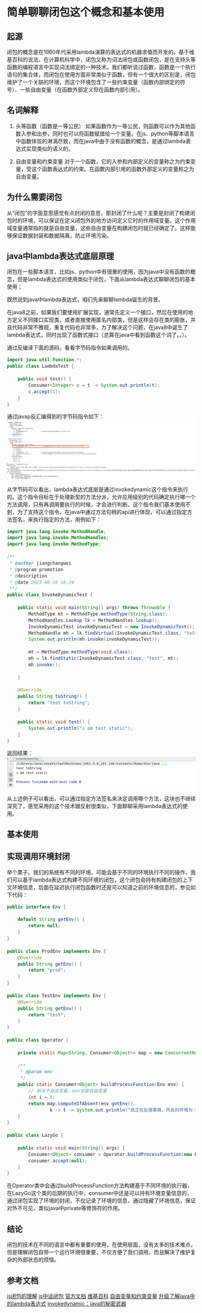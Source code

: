 # 简单聊聊闭包这个概念和基本使用

## 起源
闭包的概念是在1960年代采用lambda演算的表达式的机器求值而开发的。基于维基百科的说法，在计算机科学中，闭包又称为词法闭包或函数闭包，是在支持头等函数的编程语言中实现词法绑定的一种技术。我们都听说过函数，函数是一个执行语句的集合体，而闭包在使用方面非常类似于函数，但有一个很大的区别是，闭包维护了一个关联的环境，而这个环境包含了一些约束变量（函数内部绑定的符号）、一些自由变量（在函数外部定义但在函数内部引用）。

## 名词解释

1. 头等函数（函数是一等公民）
如果函数作为一等公民，则函数可以作为其他函数入参和出参，同时也可以将函数赋值给一个变量。在js、python等脚本语言中函数体现的淋漓尽致，而在java中由于没有函数的概念，是通过lambda表达式实现类似的语义的。

2. 自由变量和约束变量
对于一个函数，它的入参和内部定义的变量称之为约束变量，受这个函数表达式的约束。在函数内部引用的函数外部定义的变量称之为自由变量。


## 为什么需要闭包
从“闭包”的字面意思感觉有点封闭的意思，那封闭了什么呢？主要是封闭了构建闭包时的环境，可以保证在定义闭包外的地方访问定义它时的作用域变量。这个作用域变量通常指的就是自由变量，这些自由变量在构建闭包时就已经确定了。这样能够保证数据封装和数据隔离，防止环境污染。

## java中lambda表达式底层原理
闭包在一些脚本语言，比如js、python中有很重的使用，因为java中没有函数的概念，但是lambda表达式的使用类似于闭包，下面从lambda表达式聊聊闭包的基本使用；

既然说到java中lambda表达式，咱们先来聊聊lambda诞生的背景。

在java8之前，如果我们要使用扩展实现，通常先定义一个接口，然后在使用的地方定义不同接口实现类，或者直接使用匿名内部类，但是这样会存在类的膨胀，并且代码非常不雅观，重复代码也非常多，为了解决这个问题，在java8中诞生了lambda表达式，同时出现了函数式接口（总算在java中看到函数这个词了。。）。

通过反编译下面的源码，看看字节码指令如果调用的。
```java
import java.util.function.*;
public class LambdaTest {

    public void test() {
        Consumer<Integer> c = t -> System.out.println(t);
        c.accept(1);
    }
}
```

通过javap反汇编得到的字节码指令如下：
![字节码指令](images/闭包研究/反汇编字节码指令.png)

从字节码可以看出，lambda表达式底层是通过invokedynamic这个指令来执行的。这个指令目标在于处理新型的方法分派，允许应用级别的代码确定执行哪一个方法调用，只有再调用要执行的时候，才会进行判断。这个指令我们基本使用不到，为了支持这个指令，在java中通过方法句柄的api进行体现，可以通过指定方法签名，来执行指定的方法，用例如下：
```java
import java.lang.invoke.MethodHandle;
import java.lang.invoke.MethodHandles;
import java.lang.invoke.MethodType;

/**
 * @author jiangchangwei
 * @program promotion
 * @description
 * @date 2023-06-16 16:24
 **/
public class InvokeDynamicTest {

    public static void main(String[] args) throws Throwable {
        MethodType mt = MethodType.methodType(String.class);
        MethodHandles.Lookup lk = MethodHandles.lookup();
        InvokeDynamicTest invokeDynamicTest = new InvokeDynamicTest();
        MethodHandle mh = lk.findVirtual(InvokeDynamicTest.class, "toString", mt);
        System.out.println(mh.invoke(invokeDynamicTest));

        mt = MethodType.methodType(void.class);
        mh = lk.findStatic(InvokeDynamicTest.class, "test", mt);
        mh.invoke();

    }

    @Override
    public String toString() {
        return "test toString";
    }

    public static void test() {
        System.out.println("i am test static");
    }
}
```
返回结果：
![闭包调用返回结果](images/闭包研究/句柄调用返回结果.png)

从上述例子可以看出，可以通过指定方法签名来决定调用哪个方法，这块也不继续深究了，感觉采用的这个技术跟反射很类似，下面聊聊采用lambda表达式的使用。

## 基本使用

## 实现调用环境封闭
举个栗子。我们的系统有不同的环境，可能会基于不同的环境执行不同的操作，我们可以基于lambda表达式构建不同环境的闭包，这个闭包会持有构建闭包的上下文环境信息，后面在延迟执行闭包函数时还是可以知道之前的环境信息的，参见如下代码：
```java
public interface Env {

    default String getEnv() {
        return null;
    }
}

public class ProdEnv implements Env {
    @Override
    public String getEnv() {
        return "prod";
    }
}

public class TestEnv implements Env {
    @Override
    public String getEnv() {
        return "test";
    }
}

public class Operator {

    private static Map<String, Consumer<Object>> map = new ConcurrentHashMap<>();

    /**
     * @param env
     */
    public static Consumer<Object> buildProcessFunction(Env env) {
        // 相当于自由变量，env也是自由变量
        int i = 0;
        return map.computeIfAbsent(env.getEnv(),
                k -> t -> System.out.println("我正在处理事情，所处的环境为：" + env.getEnv() + "，i:" + i));
    }
}

public class LazyGo {

    public static void main(String[] args) {
        Consumer<Object> consumer = Operator.buildProcessFunction(new ProdEnv());
        consumer.accept(null);
    }
}
```
在Operator类中会通过buildProcessFunction方法构建基于不同环境的执行器，在LazyGo这个类的后期的执行中，consumer中还是可以持有环境变量信息的，通过闭包实现了环境的封闭，不仅记录了环境的信息，通过隐藏了环境信息，保证对外不可见，类似java中private等修饰符的作用。

## 结论
闭包的技术在不同的语言中都有重要的使用，在使用层面，没有太多的技术难点，但是理解闭包自带一个运行环境很重要，不仅方便了我们调用，而且解决了维护复杂的外部状态的烦恼。

## 参考文档
[js闭包的理解](https://mp.weixin.qq.com/s/ocB1ZklY-gPEOCajtaryhw)
[js中谈闭包](https://juejin.cn/post/7084549768067678245)
[官方文档](https://developer.mozilla.org/en-US/docs/Web/JavaScript/Closures)
[维基百科](https://zh.wikipedia.org/wiki/%E9%97%AD%E5%8C%85_(%E8%AE%A1%E7%AE%97%E6%9C%BA%E7%A7%91%E5%AD%A6))
[自由变量和约束变量](https://zh.wikipedia.org/wiki/%E8%87%AA%E7%94%B1%E5%8F%98%E9%87%8F%E5%92%8C%E7%BA%A6%E6%9D%9F%E5%8F%98%E9%87%8F)
[升级了解java中的lambda表达式](https://juejin.cn/post/7031368690624888869)
[invokedynamic：java的秘密武器](infoq.cn/article/invokedynamic-javas-secret-weapon)